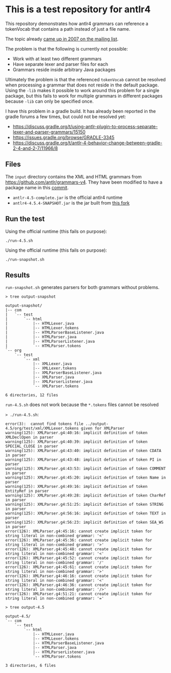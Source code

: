 # This is a test repository for antlr4

This repository demonstrates how antlr4 grammars can reference
a tokenVocab that contains a path instead of just a file name.

The topic already
[came up in 2007 on the mailing
list](http://www.antlr3.org/pipermail/antlr-interest/2007-August/023196.html).

The problem is that the following is currently not possible:

* Work with at least two different grammars
* Have separate lexer and parser files for each
* Grammars reside inside arbitrary Java packages

Ultimately the problem is that the referenced `tokenVocab` cannot be
resolved when processing a grammar that does not reside in the default
package. Using the `-lib` makes it possible to work around this problem
for a single package, but this fails to work for multiple grammars in
different packages because `-lib` can only be specified once.

I have this problem in a gradle build. It has already been reported
in the gradle forums a few times, but could not be resolved yet:

* https://discuss.gradle.org/t/using-antlr-plugin-to-process-separate-lexer-and-parser-grammars/15150
* https://issues.gradle.org/browse/GRADLE-3345
* https://discuss.gradle.org/t/antlr-4-behavior-change-between-gradle-2-4-and-2-7/11966/8

## Files

The `input` directory contains the XML and HTML grammars
from <https://github.com/antlr/grammars-v4>. They have been modified to
have a package name in this
[commit](https://github.com/sebkur/antlr4-tests/commit/dc63c691cf9307d8175db2655f9ba9341cc23f8c).

* `antlr-4.5-complete.jar` is the official antlr4 runtime
* `antlr4-4.5.4-SNAPSHOT.jar` is the jar built from
  [this fork](https://github.com/sebkur/antlr4/tree/allow_path_in_token_vocab)

## Run the test

Using the official runtime (this fails on purpose):

`./run-4.5.sh`

Using the official runtime (this fails on purpose):

`./run-snapshot.sh`

## Results

`run-snapshot.sh` generates parsers for both grammars
without problems.

`> tree output-snapshot`

    output-snapshot/
    |-- com
    |   `-- test
    |       `-- html
    |           |-- HTMLLexer.java
    |           |-- HTMLLexer.tokens
    |           |-- HTMLParserBaseListener.java
    |           |-- HTMLParser.java
    |           |-- HTMLParserListener.java
    |           `-- HTMLParser.tokens
    `-- org
        `-- test
            `-- xml
                |-- XMLLexer.java
                |-- XMLLexer.tokens
                |-- XMLParserBaseListener.java
                |-- XMLParser.java
                |-- XMLParserListener.java
                `-- XMLParser.tokens

    6 directories, 12 files

`run-4.5.sh` does not work because the `*.tokens` files cannot be resolved

`> ./run-4.5.sh`:

    error(3):  cannot find tokens file ../output-4.5/org/test/xml/XMLLexer.tokens given for XMLParser
    warning(125): XMLParser.g4:40:16: implicit definition of token XMLDeclOpen in parser
    warning(125): XMLParser.g4:40:39: implicit definition of token SPECIAL_CLOSE in parser
    warning(125): XMLParser.g4:43:40: implicit definition of token CDATA in parser
    warning(125): XMLParser.g4:43:48: implicit definition of token PI in parser
    warning(125): XMLParser.g4:43:53: implicit definition of token COMMENT in parser
    warning(125): XMLParser.g4:45:20: implicit definition of token Name in parser
    warning(125): XMLParser.g4:49:16: implicit definition of token EntityRef in parser
    warning(125): XMLParser.g4:49:28: implicit definition of token CharRef in parser
    warning(125): XMLParser.g4:51:25: implicit definition of token STRING in parser
    warning(125): XMLParser.g4:56:16: implicit definition of token TEXT in parser
    warning(125): XMLParser.g4:56:23: implicit definition of token SEA_WS in parser
    error(126): XMLParser.g4:45:16: cannot create implicit token for string literal in non-combined grammar: '<'
    error(126): XMLParser.g4:45:36: cannot create implicit token for string literal in non-combined grammar: '>'
    error(126): XMLParser.g4:45:48: cannot create implicit token for string literal in non-combined grammar: '<'
    error(126): XMLParser.g4:45:52: cannot create implicit token for string literal in non-combined grammar: '/'
    error(126): XMLParser.g4:45:61: cannot create implicit token for string literal in non-combined grammar: '>'
    error(126): XMLParser.g4:46:16: cannot create implicit token for string literal in non-combined grammar: '<'
    error(126): XMLParser.g4:46:36: cannot create implicit token for string literal in non-combined grammar: '/>'
    error(126): XMLParser.g4:51:21: cannot create implicit token for string literal in non-combined grammar: '='

`> tree output-4.5`

    output-4.5/
    `-- com
        `-- test
            `-- html
                |-- HTMLLexer.java
                |-- HTMLLexer.tokens
                |-- HTMLParserBaseListener.java
                |-- HTMLParser.java
                |-- HTMLParserListener.java
                `-- HTMLParser.tokens

    3 directories, 6 files
